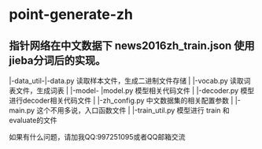 # point-generate-zh

## 指针网络在中文数据下 news2016zh_train.json 使用jieba分词后的实现。


|-data_util-|-data.py 读取样本文件，生成二进制文件存储
|           |-vocab.py 读取词表文件，生成词表
|
|-model-    |model.py  模型相关代码文件
|
|-decoder.py  模型进行decoder相关代码文件
|
|-zh_config.py  中文数据集的相关配置参数
|
|-main.py   这个不用多说，入口函数文件
|
|-train_util.py  模型进行 train 和 evaluate的文件




如果有什么问题，请加我QQ:997251095或者QQ邮箱交流